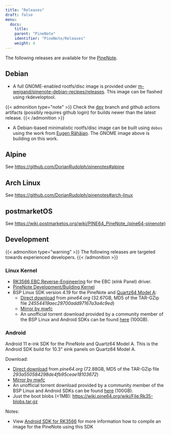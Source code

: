 ```yaml
---
title: "Releases"
draft: false
menu:
  docs:
    title:
    parent: "PineNote"
    identifier: "PineNote/Releases"
    weight: 4
---
```


The following releases are available for the [PineNote](/documentation/PineNote).

## Debian

* A full GNOME-enabled rootfs/disc image is provided under [m-weigand/pinenote-debian-recipes/releases](https://github.com/m-weigand/pinenote-debian-recipes/releases). This image can be flashed using rkdeveloptool.

{{< admonition type="note" >}}
 Check the [dev](https://github.com/m-weigand/pinenote-debian-recipes/tree/dev) branch and github actions artifacts (possibly requires github login) for builds newer than the latest release.
{{< /admonition >}}

* A Debian-based minimalistic rootfs/disc image can be built using `debos` using the work from  [Eugen Răhăian](https://salsa.debian.org/eugenrh). The GNOME image above is building on this work.

## Alpine

See https://github.com/DorianRudolph/pinenotes#alpine

## Arch Linux

See https://github.com/DorianRudolph/pinenotes#arch-linux

## postmarketOS

See https://wiki.postmarketos.org/wiki/PINE64_PineNote_(pine64-pinenote)


## Development

{{< admonition type="warning" >}}
The following releases are targeted towards experienced developers.
{{< /admonition >}}

### Linux Kernel

* [RK3566 EBC Reverse-Engineering](/documentation/General/RK3566_EBC_reverse-engineering) for the EBC (eInk Panel) driver.
* [PineNote Development/Building Kernel](/documentation/PineNote/Development/Building_kernel)
* BSP Linux SDK version 4.19 for the PineNote and [Quartz64 Model A](/documentation/Quartz64):
  * [Direct download](https://files.pine64.org/SDK/Quartz64/QUARTZ64-model-A_BSP%20Linux.tar.gz) from _pine64.org_ (32.67GB, MD5 of the TAR-GZip file _24554419aec29700add97167a3a4c9ed_)
  * [Mirror by mwfc](https://tmp.mwfc.info/pinenote/QUARTZ64-model-A_BSP%20Linux.tar.gz)
  * An unofficial torrent download provided by a community member of the BSP Linux and Android SDKs can be found [here](https://cdn.discordapp.com/attachments/870707390998282292/907726420204208148/pinenote.torrent) (100GB).

### Android

Android 11 e-ink SDK for the PineNote and Quartz64 Model A. This is the Android SDK build for 10.3" eink panels on Quartz64 Model A.

Download:

* [Direct download](https://files.pine64.org/SDK/Quartz64/QUARTZ64-model-A_eink.android11_SDK.tar.gz) from _pine64.org_ (72.88GB, MD5 of the TAR-GZip file _293a550584298de4fb95ceae18103672_)
* [Mirror by mwfc](https://tmp.mwfc.info/pinenote/QUARTZ64-model-A_eink.android11_SDK.tar.gz)
* An unofficial torrent download provided by a community member of the BSP Linux and Android SDKs can be found [here](https://cdn.discordapp.com/attachments/870707390998282292/907726420204208148/pinenote.torrent) (100GB).
* Just the boot blobs (<1MB): https://wiki.pine64.org/wiki/File:Rk35-blobs.tar.gz

Notes:

* View [Android SDK for RK3566](/documentation/General/Android_SDK_for_RK3566) for more information how to compile an image for the PineNote using this SDK